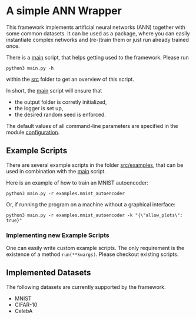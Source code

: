 # A simple ANN Wrapper

This framework implements artificial neural networks (ANN) together with some common datasets. It can be used as a package, where you can easily instantiate complex networks and (re-)train them or just run already trained once.

There is a [main](src/main.py) script, that helps getting used to the framework. Please run

```
python3 main.py -h
```

within the [src](src) folder to get an overview of this script.

In short, the [main](src/main.py) script will ensure that
 * the output folder is corretly initialized,
 * the logger is set up,
 * the desired random seed is enforced.
 
The default values of all command-line parameters are specified in the module [configuration](src/configuration.py).

## Example Scripts

There are several example scripts in the folder [src/examples](src/examples), that can be used in combination with the [main](src/main.py) script.

Here is an example of how to train an MNIST autoencoder:

```
python3 main.py -r examples.mnist_autoencoder
```

Or, if running the program on a machine without a graphical interface:

```
python3 main.py -r examples.mnist_autoencoder -k "{\"allow_plots\": true}"
```

### Implementing new Example Scripts

One can easily write custom example scripts. The only requirement is the existence of a method `run(**kwargs)`. Please checkout existing scripts.

## Implemented Datasets

The following datasets are currently supported by the framework.

* MNIST
* CIFAR-10
* CelebA
